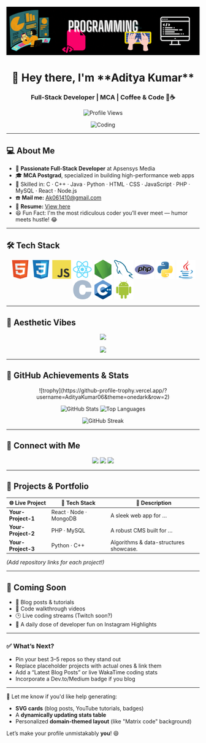 ![Top Banner](https://github.com/AdityaKumar06/AdityaKumar06/blob/main/codebanner.gif)

<h1 align="center">👋 Hey there, I'm **Aditya Kumar**</h1>
<h3 align="center">Full-Stack Developer | MCA | Coffee & Code 🧠☕</h3>

<p align="center">
  <img src="https://komarev.com/ghpvc/?username=adityakumar06&label=Profile%20Views&color=0e75b6&style=flat" alt="Profile Views" />
</p>

<p align="center">
  <img src="https://media2.giphy.com/media/zhYSVCirREeIZtONCI/giphy.gif" alt="Coding" width="400" />
</p>

---

## 💻 About Me

- 🎯 **Passionate Full-Stack Developer** at Apsensys Media  
- 🎓 **MCA Postgrad**, specialized in building high-performance web apps  
- 🚀 Skilled in: C · C++ · Java · Python · HTML · CSS · JavaScript · PHP · MySQL · React · Node.js  
- ☎️ **Mail me:** [Ak061410@gmail.com](mailto:Ak061410@gmail.com)  
- 📄 **Resume:** [View here](https://blush-genni-51.tiiny.site)  
- 😆 Fun Fact: I'm the most ridiculous coder you’ll ever meet — humor meets hustle! 😂

---

## 🛠️ Tech Stack

<p align="center">
  <img src="https://raw.githubusercontent.com/devicons/devicon/master/icons/html5/html5-original.svg" width="50" />
  <img src="https://raw.githubusercontent.com/devicons/devicon/master/icons/css3/css3-original.svg" width="50" />
  <img src="https://raw.githubusercontent.com/devicons/devicon/master/icons/javascript/javascript-original.svg" width="50" />
  <img src="https://raw.githubusercontent.com/devicons/devicon/master/icons/react/react-original.svg" width="50" />
  <img src="https://raw.githubusercontent.com/devicons/devicon/master/icons/nodejs/nodejs-original.svg" width="50" />
  <img src="https://raw.githubusercontent.com/devicons/devicon/master/icons/mysql/mysql-original.svg" width="50" />
  <img src="https://raw.githubusercontent.com/devicons/devicon/master/icons/php/php-original.svg" width="50" />
  <img src="https://raw.githubusercontent.com/devicons/devicon/master/icons/python/python-original.svg" width="50" />
  <img src="https://raw.githubusercontent.com/devicons/devicon/master/icons/java/java-original.svg" width="50" />
  <img src="https://raw.githubusercontent.com/devicons/devicon/master/icons/c/c-original.svg" width="50" />
  <img src="https://raw.githubusercontent.com/devicons/devicon/master/icons/cplusplus/cplusplus-original.svg" width="50" />
  <img src="https://raw.githubusercontent.com/devicons/devicon/master/icons/android/android-original.svg" width="50" />
</p>

---

## 📸 Aesthetic Vibes

<p align="center">
  <img src="https://user-images.githubusercontent.com/74038190/225813708-98b745f2-7d22-48cf-9150-083f1b00d6c9.gif" width="500" />
</p>

<p align="center">
  <img src="https://github.com/Anmol-Baranwal/Cool-GIFs-For-GitHub/assets/74038190/0db32290-c193-4b32-95dc-413ce9e446a5" width="500" />
</p>

---

## 🌟 GitHub Achievements & Stats

<p align="center">
  ![trophy](https://github-profile-trophy.vercel.app/?username=AdityaKumar06&theme=onedark&row=2)
</p>

<p align="center">
  <img src="https://github-readme-stats.vercel.app/api?username=adityakumar06&show_icons=true&theme=github_dark" alt="GitHub Stats" />
  <img src="https://github-readme-stats.vercel.app/api/top-langs/?username=adityakumar06&layout=compact&theme=github_dark" alt="Top Languages" />
</p>

<p align="center">
  <img src="https://github-readme-streak-stats.herokuapp.com/?user=adityakumar06&theme=dark" alt="GitHub Streak" />
</p>

---

## 🔗 Connect with Me

<p align="center">
  <a href="mailto:Ak061410@gmail.com"><img src="https://img.shields.io/badge/📧%20Email-informational?style=for-the-badge&logo=gmail" /></a>
  <a href="https://linkedin.com/in/adityakumar0614" target="_blank"><img src="https://img.shields.io/badge/LinkedIn-%230077B5?style=for-the-badge&logo=linkedin&logoColor=white" /></a>
  <a href="https://instagram.com/dark_______star" target="_blank"><img src="https://img.shields.io/badge/Instagram-%23E4405F?style=for-the-badge&logo=instagram&logoColor=white" /></a>
</p>

---

## 🚧 Projects & Portfolio

| 🌐 Live Project | 🔧 Tech Stack | 📌 Description |
|----------------|--------------|----------------|
| **Your-Project-1** | React · Node · MongoDB | A sleek web app for … |
| **Your-Project-2** | PHP · MySQL | A robust CMS built for … |
| **Your-Project-3** | Python · C++ | Algorithms & data-structures showcase. |

*(Add repository links for each project!)*

---

## 🧩 Coming Soon

- 📝 Blog posts & tutorials  
- 🎥 Code walkthrough videos  
- 🕒 Live coding streams (Twitch soon?)  
- 🍔 A daily dose of developer fun on Instagram Highlights

---

### ✅ What’s Next?

- Pin your best 3–5 repos so they stand out  
- Replace placeholder projects with actual ones & link them  
- Add a “Latest Blog Posts” or live WakaTime coding stats  
- Incorporate a Dev.to/Medium badge if you blog

---

🎨 Let me know if you'd like help generating:
- **SVG cards** (blog posts, YouTube tutorials, badges)  
- A **dynamically updating stats table**  
- Personalized **domain-themed layout** (like "Matrix code" background)

Let’s make your profile unmistakably **you**! 😄

